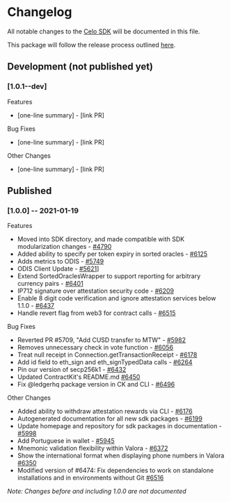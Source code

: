 # Changelog
All notable changes to the [Celo SDK](https://docs.celo.org/developer-guide/sdk-code-reference) will be documented in this file. 

This package will follow the release process outlined [here](https://docs.celo.org/community/release-process).


## Development (not published yet)
### **[1.0.1--dev]**
Features
- [one-line summary] - [link PR]

Bug Fixes
- [one-line summary] - [link PR]

Other Changes
- [one-line summary] - [link PR]


## Published
### **[1.0.0]** -- 2021-01-19
Features
- Moved into SDK directory, and made compatible with SDK modularization changes - [#4790](https://github.com/celo-org/celo-monorepo/pull/4790)
- Added ability to specify per token expiry in sorted oracles - [#6125](https://github.com/celo-org/celo-monorepo/pull/6125)
- Adds metrics to ODIS - [#5749](https://github.com/celo-org/celo-monorepo/pull/5749)
- ODIS Client Update - [#5621](https://github.com/celo-org/celo-monorepo/pull/5621)]
- Extend SortedOraclesWrapper to support reporting for arbitrary currency pairs - [#6401](https://github.com/celo-org/celo-monorepo/pull/6401)
- IP712 signature over attestation security code - [#6209](https://github.com/celo-org/celo-monorepo/pull/6209)
- Enable 8 digit code verification and ignore attestation services below 1.1.0 - [#6437](https://github.com/celo-org/celo-monorepo/pull/6437)
- Handle revert flag from web3 for contract calls - [#6515](https://github.com/celo-org/celo-monorepo/pull/6515)

Bug Fixes
- Reverted PR #5709, "Add CUSD transfer to MTW" - [#5982](https://github.com/celo-org/celo-monorepo/pull/5982)
- Removes unnecessary check in vote function - [#6056](https://github.com/celo-org/celo-monorepo/pull/6056)
- Treat null receipt in Connection.getTransactionReceipt - [#6178](https://github.com/celo-org/celo-monorepo/pull/6178)
- Add id field to eth_sign and eth_signTypedData calls - [#6264](https://github.com/celo-org/celo-monorepo/pull/6264)
- Pin our version of secp256k1 - [#6432](https://github.com/celo-org/celo-monorepo/pull/6432)
- Updated ContractKit's README.md [#6450](https://github.com/celo-org/celo-monorepo/pull/6450)
- Fix @ledgerhq package version in CK and CLI  - [#6496](https://github.com/celo-org/celo-monorepo/pull/6496)

Other Changes
- Added ability to withdraw attestation rewards via CLI - [#6176](https://github.com/celo-org/celo-monorepo/pull/6176)
- Autogenerated documentation for all new sdk packages - [#6199](https://github.com/celo-org/celo-monorepo/pull/6199)
- Update homepage and repository for sdk packages in documentation - [#5998](https://github.com/celo-org/celo-monorepo/pull/5998)
- Add Portuguese in wallet - [#5945](https://github.com/celo-org/celo-monorepo/pull/5945)
- Mnemonic validation flexibility within Valora - [#6372](https://github.com/celo-org/celo-monorepo/pull/6372)
- Show the international format when displaying phone numbers in Valora [#6350](https://github.com/celo-org/celo-monorepo/pull/6350)
- Modified version of #6474: Fix dependencies to work on standalone installations and in environments without Git [#6516](https://github.com/celo-org/celo-monorepo/pull/6516)

_Note: Changes before and including 1.0.0 are not documented_

